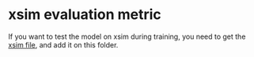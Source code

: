 # xsim evaluation metric

If you want to test the model on xsim during training, you need to get the [xsim file](https://github.com/facebookresearch/LASER/blob/main/source/xsim.py), and add it on this folder.
